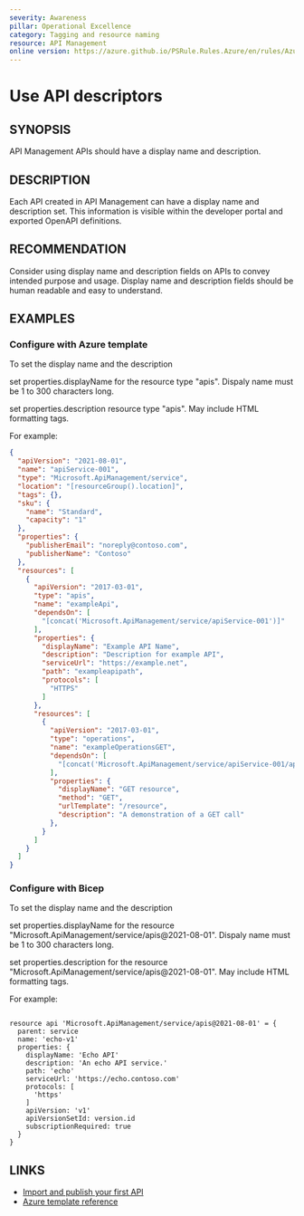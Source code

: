 ```yaml
---
severity: Awareness
pillar: Operational Excellence
category: Tagging and resource naming
resource: API Management
online version: https://azure.github.io/PSRule.Rules.Azure/en/rules/Azure.APIM.APIDescriptors/
---
```


# Use API descriptors

## SYNOPSIS

API Management APIs should have a display name and description.

## DESCRIPTION

Each API created in API Management can have a display name and description set.
This information is visible within the developer portal and exported OpenAPI definitions.

## RECOMMENDATION

Consider using display name and description fields on APIs to convey intended purpose and usage.
Display name and description fields should be human readable and easy to understand.

## EXAMPLES

### Configure with Azure template

To set the display name and the description

set properties.displayName	for the resource type "apis". Dispaly name must be 1 to 300 characters long.

set	properties.description resource type "apis". May include HTML formatting tags.

For example:

```json
{
  "apiVersion": "2021-08-01",
  "name": "apiService-001",
  "type": "Microsoft.ApiManagement/service",
  "location": "[resourceGroup().location]",
  "tags": {},
  "sku": {
    "name": "Standard",
    "capacity": "1"
  },
  "properties": {
    "publisherEmail": "noreply@contoso.com",
    "publisherName": "Contoso"
  },
  "resources": [
    {
      "apiVersion": "2017-03-01",
      "type": "apis",
      "name": "exampleApi",
      "dependsOn": [
        "[concat('Microsoft.ApiManagement/service/apiService-001')]"
      ],
      "properties": {
        "displayName": "Example API Name",
        "description": "Description for example API",
        "serviceUrl": "https://example.net",
        "path": "exampleapipath",
        "protocols": [  
          "HTTPS"
        ]
      },
      "resources": [
        {
          "apiVersion": "2017-03-01",
          "type": "operations",
          "name": "exampleOperationsGET",
          "dependsOn": [
            "[concat('Microsoft.ApiManagement/service/apiService-001/apis/exampleApi')]"
          ],
          "properties": {
            "displayName": "GET resource",
            "method": "GET",
            "urlTemplate": "/resource",
            "description": "A demonstration of a GET call"
          },
        }
      ]
    }
  ]
}

```

### Configure with Bicep

To set the display name and the description

set properties.displayName	for the resource "Microsoft.ApiManagement/service/apis@2021-08-01". Dispaly name must be 1 to 300 characters long.

set	properties.description for the resource "Microsoft.ApiManagement/service/apis@2021-08-01". May include HTML formatting tags.

For example:

```bicep

resource api 'Microsoft.ApiManagement/service/apis@2021-08-01' = {
  parent: service
  name: 'echo-v1'
  properties: {
    displayName: 'Echo API'
    description: 'An echo API service.'
    path: 'echo'
    serviceUrl: 'https://echo.contoso.com'
    protocols: [
      'https'
    ]
    apiVersion: 'v1'
    apiVersionSetId: version.id
    subscriptionRequired: true
  }
}
```


## LINKS

- [Import and publish your first API](https://docs.microsoft.com/azure/api-management/import-and-publish)
- [Azure template reference](https://docs.microsoft.com/azure/templates/microsoft.apimanagement/service/apis#ApiCreateOrUpdateProperties)

